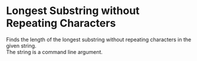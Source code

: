 # Longest Substring without Repeating Characters
 Finds the length of the longest substring without repeating characters in the given string. <br>
 The string is a command line argument.
 
